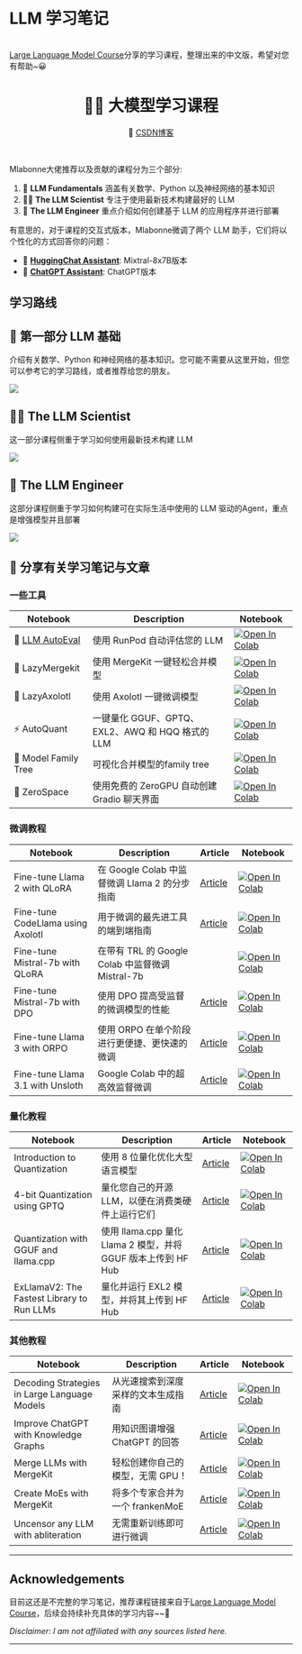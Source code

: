 # LLM 学习笔记
<br/>
<a href="https://github.com/mlabonne/llm-course/tree/main">Large Language Model Course</a>分享的学习课程，整理出来的中文版，希望对您有帮助~😀
<br/>

<div align="center">
  <h1>🧑‍💻 大模型学习课程</h1>
  <p align="center">
    📙 <a href="https://blog.csdn.net/weixin_49627776?spm=1000.2115.3001.5343">CSDN博客</a> 
  </p>
</div>
<br/>

Mlabonne大佬推荐以及贡献的课程分为三个部分:

1. 🧩 **LLM Fundamentals** 涵盖有关数学、Python 以及神经网络的基本知识
2. 🧑‍🔬 **The LLM Scientist** 专注于使用最新技术构建最好的 LLM
3. 👷 **The LLM Engineer** 重点介绍如何创建基于 LLM 的应用程序并进行部署

有意思的，对于课程的交互式版本，Mlabonne微调了两个 LLM 助手，它们将以个性化的方式回答你的问题：

* 🤗 [**HuggingChat Assistant**](https://hf.co/chat/assistant/66029d2e5f4a884f7aabc9d1): Mixtral-8x7B版本
* 🤖 [**ChatGPT Assistant**](https://chat.openai.com/g/g-yviLuLqvI-llm-course): ChatGPT版本

## 学习路线
## 🧩 第一部分 LLM 基础

介绍有关数学、Python 和神经网络的基本知识。您可能不需要从这里开始，但您可以参考它的学习路线，或者推荐给您的朋友。

![](img/roadmap_fundamentals.png)

## 🧑‍🔬 The LLM Scientist

这一部分课程侧重于学习如何使用最新技术构建 LLM

![](img/roadmap_scientist.png)


## 👷 The LLM Engineer

这部分课程侧重于学习如何构建可在实际生活中使用的 LLM 驱动的Agent，重点是增强模型并且部署

![](img/roadmap_engineer.png)


## 📝 分享有关学习笔记与文章

### 一些工具

| Notebook | Description | Notebook |
|----------|-------------|----------|
| 🧐 [LLM AutoEval](https://github.com/mlabonne/llm-autoeval) | 使用 RunPod 自动评估您的 LLM | <a href="https://colab.research.google.com/drive/1Igs3WZuXAIv9X0vwqiE90QlEPys8e8Oa?usp=sharing"><img src="img/colab.svg" alt="Open In Colab"></a> |
| 🥱 LazyMergekit | 使用 MergeKit 一键轻松合并模型 | <a href="https://colab.research.google.com/drive/1obulZ1ROXHjYLn6PPZJwRR6GzgQogxxb?usp=sharing"><img src="img/colab.svg" alt="Open In Colab"></a> |
| 🦎 LazyAxolotl | 使用 Axolotl 一键微调模型 | <a href="https://colab.research.google.com/drive/1TsDKNo2riwVmU55gjuBgB1AXVtRRfRHW?usp=sharing"><img src="img/colab.svg" alt="Open In Colab"></a> |
| ⚡ AutoQuant | 一键量化 GGUF、GPTQ、EXL2、AWQ 和 HQQ 格式的 LLM | <a href="https://colab.research.google.com/drive/1b6nqC7UZVt8bx4MksX7s656GXPM-eWw4?usp=sharing"><img src="img/colab.svg" alt="Open In Colab"></a> |
| 🌳 Model Family Tree | 可视化合并模型的family tree | <a href="https://colab.research.google.com/drive/1s2eQlolcI1VGgDhqWIANfkfKvcKrMyNr?usp=sharing"><img src="img/colab.svg" alt="Open In Colab"></a> |
| 🚀 ZeroSpace | 使用免费的 ZeroGPU 自动创建 Gradio 聊天界面 | <a href="https://colab.research.google.com/drive/1LcVUW5wsJTO2NGmozjji5CkC--646LgC"><img src="img/colab.svg" alt="Open In Colab"></a> |

### 微调教程

| Notebook | Description | Article | Notebook |
|---------------------------------------|-------------------------------------------------------------------------|---------------------------------------------------------------------------------------------|------------------------------------------------------------------------------------------------------------------------------------------------------|
| Fine-tune Llama 2 with QLoRA | 在 Google Colab 中监督微调 Llama 2 的分步指南 | [Article](https://mlabonne.github.io/blog/posts/Fine_Tune_Your_Own_Llama_2_Model_in_a_Colab_Notebook.html) | <a href="https://colab.research.google.com/drive/1PEQyJO1-f6j0S_XJ8DV50NkpzasXkrzd?usp=sharing"><img src="img/colab.svg" alt="Open In Colab"></a> |
| Fine-tune CodeLlama using Axolotl | 用于微调的最先进工具的端到端指南 | [Article](https://mlabonne.github.io/blog/posts/A_Beginners_Guide_to_LLM_Finetuning.html) | <a href="https://colab.research.google.com/drive/1Xu0BrCB7IShwSWKVcfAfhehwjDrDMH5m?usp=sharing"><img src="img/colab.svg" alt="Open In Colab"></a> |
| Fine-tune Mistral-7b with QLoRA | 在带有 TRL 的 Google Colab 中监督微调 Mistral-7b |  | <a href="https://colab.research.google.com/drive/1o_w0KastmEJNVwT5GoqMCciH-18ca5WS?usp=sharing"><img src="img/colab.svg" alt="Open In Colab"></a> |
| Fine-tune Mistral-7b with DPO | 使用 DPO 提高受监督的微调模型的性能 | [Article](https://mlabonne.github.io/blog/posts/Fine_tune_Mistral_7b_with_DPO.html) | <a href="https://colab.research.google.com/drive/15iFBr1xWgztXvhrj5I9fBv20c7CFOPBE?usp=sharing"><img src="img/colab.svg" alt="Open In Colab"></a> |
| Fine-tune Llama 3 with ORPO | 使用 ORPO 在单个阶段进行更便捷、更快速的微调 | [Article](https://mlabonne.github.io/blog/posts/2024-04-19_Fine_tune_Llama_3_with_ORPO.html) | <a href="https://colab.research.google.com/drive/1eHNWg9gnaXErdAa8_mcvjMupbSS6rDvi"><img src="img/colab.svg" alt="Open In Colab"></a> |
| Fine-tune Llama 3.1 with Unsloth | Google Colab 中的超高效监督微调 | [Article](https://mlabonne.github.io/blog/posts/2024-07-29_Finetune_Llama31.html) | <a href="https://colab.research.google.com/drive/164cg_O7SV7G8kZr_JXqLd6VC7pd86-1Z?usp=sharing"><img src="img/colab.svg" alt="Open In Colab"></a> |

### 量化教程

| Notebook | Description | Article | Notebook |
|---------------------------------------|-------------------------------------------------------------------------|---------------------------------------------------------------------------------------------|------------------------------------------------------------------------------------------------------------------------------------------------------|
| Introduction to Quantization | 使用 8 位量化优化大型语言模型 | [Article](https://mlabonne.github.io/blog/posts/Introduction_to_Weight_Quantization.html) | <a href="https://colab.research.google.com/drive/1DPr4mUQ92Cc-xf4GgAaB6dFcFnWIvqYi?usp=sharing"><img src="img/colab.svg" alt="Open In Colab"></a> |
| 4-bit Quantization using GPTQ | 量化您自己的开源 LLM，以便在消费类硬件上运行它们 | [Article](https://mlabonne.github.io/blog/4bit_quantization/) | <a href="https://colab.research.google.com/drive/1lSvVDaRgqQp_mWK_jC9gydz6_-y6Aq4A?usp=sharing"><img src="img/colab.svg" alt="Open In Colab"></a> |
| Quantization with GGUF and llama.cpp | 使用 llama.cpp 量化 Llama 2 模型，并将 GGUF 版本上传到 HF Hub | [Article](https://mlabonne.github.io/blog/posts/Quantize_Llama_2_models_using_ggml.html) | <a href="https://colab.research.google.com/drive/1pL8k7m04mgE5jo2NrjGi8atB0j_37aDD?usp=sharing"><img src="img/colab.svg" alt="Open In Colab"></a> |
| ExLlamaV2: The Fastest Library to Run LLMs | 量化并运行 EXL2 模型，并将其上传到 HF Hub | [Article](https://mlabonne.github.io/blog/posts/ExLlamaV2_The_Fastest_Library_to_Run%C2%A0LLMs.html) | <a href="https://colab.research.google.com/drive/1yrq4XBlxiA0fALtMoT2dwiACVc77PHou?usp=sharing"><img src="img/colab.svg" alt="Open In Colab"></a> |

### 其他教程

| Notebook | Description | Article | Notebook |
|---------------------------------------|-------------------------------------------------------------------------|---------------------------------------------------------------------------------------------|------------------------------------------------------------------------------------------------------------------------------------------------------|
| Decoding Strategies in Large Language Models | 从光速搜索到深度采样的文本生成指南 | [Article](https://mlabonne.github.io/blog/posts/2022-06-07-Decoding_strategies.html) | <a href="https://colab.research.google.com/drive/19CJlOS5lI29g-B3dziNn93Enez1yiHk2?usp=sharing"><img src="img/colab.svg" alt="Open In Colab"></a> |
| Improve ChatGPT with Knowledge Graphs | 用知识图谱增强 ChatGPT 的回答 | [Article](https://mlabonne.github.io/blog/posts/Article_Improve_ChatGPT_with_Knowledge_Graphs.html) | <a href="https://colab.research.google.com/drive/1mwhOSw9Y9bgEaIFKT4CLi0n18pXRM4cj?usp=sharing"><img src="img/colab.svg" alt="Open In Colab"></a> |
| Merge LLMs with MergeKit | 轻松创建你自己的模型，无需 GPU！| [Article](https://mlabonne.github.io/blog/posts/2024-01-08_Merge_LLMs_with_mergekit%20copy.html) | <a href="https://colab.research.google.com/drive/1_JS7JKJAQozD48-LhYdegcuuZ2ddgXfr?usp=sharing"><img src="img/colab.svg" alt="Open In Colab"></a> |
| Create MoEs with MergeKit | 将多个专家合并为一个 frankenMoE | [Article](https://mlabonne.github.io/blog/posts/2024-03-28_Create_Mixture_of_Experts_with_MergeKit.html) | <a href="https://colab.research.google.com/drive/1obulZ1ROXHjYLn6PPZJwRR6GzgQogxxb?usp=sharing"><img src="img/colab.svg" alt="Open In Colab"></a> |
| Uncensor any LLM with abliteration | 无需重新训练即可进行微调 | [Article](https://mlabonne.github.io/blog/posts/2024-06-04_Uncensor_any_LLM_with_abliteration.html) | <a href="https://colab.research.google.com/drive/1VYm3hOcvCpbGiqKZb141gJwjdmmCcVpR?usp=sharing"><img src="img/colab.svg" alt="Open In Colab"></a> |



---
## Acknowledgements

目前这还是不完整的学习笔记，推荐课程链接来自于<a href="https://github.com/mlabonne/llm-course/tree/main">Large Language Model Course</a>，后续会持续补充具体的学习内容~~🎄

*Disclaimer: I am not affiliated with any sources listed here.*

---

